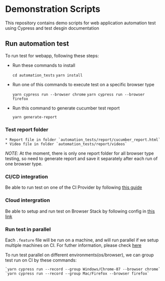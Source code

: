 # Demonstration Scripts
This repository contains demo scripts for web application automation test using Cypress and test desgin documentation


## Run automation test
To run test for webapp, following these steps:

   * Run these commands to install

        ``` cd automation_tests ```
        ``` yarn install ```

   * Run one of this commands to execute test on a specific browser type

        ``` yarn cypress run --browser chrome ```
        ``` yarn cypress run --browser firefox ```

   * Run this command to generate cucumber test report

        ``` yarn generate-report ```

### Test report folder
    * Report file in folder `automation_tests/report/cucumber_report.html`
    * Video file in folder `automation_tests/report/videos`
    
  *NOTE*: At the moment, there is only one report folder for all browser type testing, so need to generate report and save it separately after each run of one browser type.


### CI/CD integration 
  Be able to run test on one of the CI Provider by following [this guide](https://docs.cypress.io/guides/guides/continuous-integration.html#Setting-up-CI)


### Cloud intergration
  Be able to setup and run test on Browser Stack by following config in [this link](https://www.browserstack.com/docs/automate/cypress)


### Run test in parallel
  Each `.feature` file will be run on a machine, and will run parallel if we setup multiple machines on CI. For futher information, please check [here](https://docs.cypress.io/guides/guides/parallelization.html#Overview)

  To run test parallel on different environments(os/browser), we can group test run on CI by these commands:

    `yarn cypress run --record --group Windows/Chrome-87 --browser chrome`
    `yarn cypress run --record --group Mac/Firefox --browser firefox`










